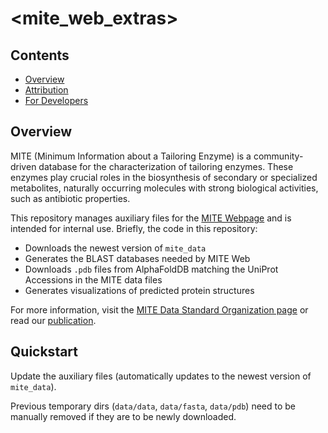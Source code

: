 <mite_web_extras>
==========

Contents
-----------------
- [Overview](#overview)
- [Attribution](#attribution)
- [For Developers](#for-developers)

## Overview

MITE (Minimum Information about a Tailoring Enzyme) is a community-driven database for the characterization of tailoring enzymes. These enzymes play crucial roles in the biosynthesis of secondary or specialized metabolites, naturally occurring molecules with strong biological activities, such as antibiotic properties.

This repository manages auxiliary files for the [MITE Webpage](https://mite.bioinformatics.nl/) and is intended for internal use. Briefly, the code in this repository:

- Downloads the newest version of `mite_data`
- Generates the BLAST databases needed by MITE Web
- Downloads `.pdb` files from AlphaFoldDB matching the UniProt Accessions in the MITE data files
- Generates visualizations of predicted protein structures

For more information, visit the [MITE Data Standard Organization page](https://github.com/mite-standard) or read our [publication](https://doi.org/10.1093/nar/gkaf969).

## Quickstart

Update the auxiliary files (automatically updates to the newest version of `mite_data`).

Previous temporary dirs (`data/data`, `data/fasta`, `data/pdb`) need to be manually removed if they are to be newly downloaded. 

```commandline
docker build -t mite-cli .
docker run --rm -v $(pwd)/data:/data -u $(id -u):$(id -g) -e HOME=/tmp mite-cli
```

Already existing images will not be overwritten.

## Attribution

### License

This repository is licensed under the [MIT License](LICENSE)

### Publications

You can find additional citation information in the [CITATION.cff](CITATION.cff) file. 

